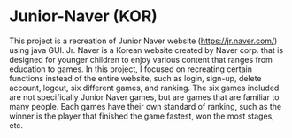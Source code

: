 # Junior-Naver (KOR)

This project is a recreation of Junior Naver website (https://jr.naver.com/) using java GUI. 
Jr. Naver is a Korean website created by Naver corp. that is designed for younger children to enjoy various content that ranges from education to games.
In this project, I focused on recreating certain functions instead of the entire website, such as login, sign-up, delete account, logout, six different games, and ranking. 
The six games included are not specifically Junior Naver games, but are games that are familiar to many people. Each games have their own standard of ranking, such as the winner is the player that finished the game fastest, won the most stages, etc. 
